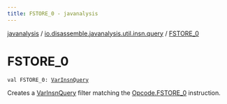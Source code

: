 ```yaml
---
title: FSTORE_0 - javanalysis
---
```


[javanalysis](../index.html) / [io.disassemble.javanalysis.util.insn.query](index.html) / [FSTORE_0](./-f-s-t-o-r-e_0.html)

# FSTORE_0

`val FSTORE_0: `[`VarInsnQuery`](-var-insn-query/index.html)

Creates a [VarInsnQuery](-var-insn-query/index.html) filter matching the [Opcode.FSTORE_0](#) instruction.

